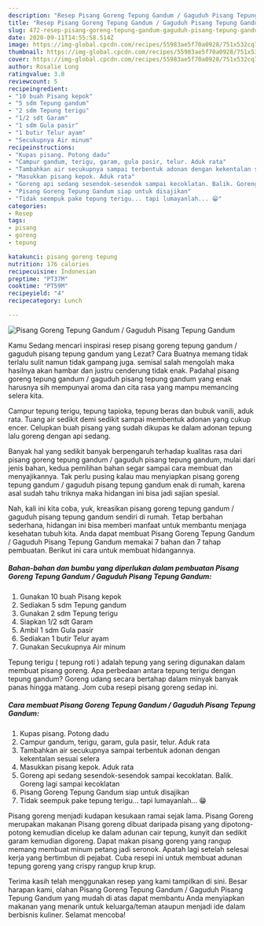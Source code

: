 ```yaml
---
description: "Resep Pisang Goreng Tepung Gandum / Gaguduh Pisang Tepung Gandum | Cara Buat Pisang Goreng Tepung Gandum / Gaguduh Pisang Tepung Gandum Yang Mudah Dan Praktis"
title: "Resep Pisang Goreng Tepung Gandum / Gaguduh Pisang Tepung Gandum | Cara Buat Pisang Goreng Tepung Gandum / Gaguduh Pisang Tepung Gandum Yang Mudah Dan Praktis"
slug: 472-resep-pisang-goreng-tepung-gandum-gaguduh-pisang-tepung-gandum-cara-buat-pisang-goreng-tepung-gandum-gaguduh-pisang-tepung-gandum-yang-mudah-dan-praktis
date: 2020-09-11T14:55:58.514Z
image: https://img-global.cpcdn.com/recipes/55983ae5f70a0928/751x532cq70/pisang-goreng-tepung-gandum-gaguduh-pisang-tepung-gandum-foto-resep-utama.jpg
thumbnail: https://img-global.cpcdn.com/recipes/55983ae5f70a0928/751x532cq70/pisang-goreng-tepung-gandum-gaguduh-pisang-tepung-gandum-foto-resep-utama.jpg
cover: https://img-global.cpcdn.com/recipes/55983ae5f70a0928/751x532cq70/pisang-goreng-tepung-gandum-gaguduh-pisang-tepung-gandum-foto-resep-utama.jpg
author: Rosalie Long
ratingvalue: 3.8
reviewcount: 5
recipeingredient:
- "10 buah Pisang kepok"
- "5 sdm Tepung gandum"
- "2 sdm Tepung terigu"
- "1/2 sdt Garam"
- "1 sdm Gula pasir"
- "1 butir Telur ayam"
- "Secukupnya Air minum"
recipeinstructions:
- "Kupas pisang. Potong dadu"
- "Campur gandum, terigu, garam, gula pasir, telur. Aduk rata"
- "Tambahkan air secukupnya sampai terbentuk adonan dengan kekentalan sesuai selera"
- "Masukkan pisang kepok. Aduk rata"
- "Goreng api sedang sesendok-sesendok sampai kecoklatan. Balik. Goreng lagi sampai kecoklatan"
- "Pisang Goreng Tepung Gandum siap untuk disajikan"
- "Tidak seempuk pake tepung terigu... tapi lumayanlah... 😁"
categories:
- Resep
tags:
- pisang
- goreng
- tepung

katakunci: pisang goreng tepung 
nutrition: 176 calories
recipecuisine: Indonesian
preptime: "PT37M"
cooktime: "PT59M"
recipeyield: "4"
recipecategory: Lunch

---
```



![Pisang Goreng Tepung Gandum / Gaguduh Pisang Tepung Gandum](https://img-global.cpcdn.com/recipes/55983ae5f70a0928/751x532cq70/pisang-goreng-tepung-gandum-gaguduh-pisang-tepung-gandum-foto-resep-utama.jpg)

Kamu Sedang mencari inspirasi resep pisang goreng tepung gandum / gaguduh pisang tepung gandum yang Lezat? Cara Buatnya memang tidak terlalu sulit namun tidak gampang juga. semisal salah mengolah maka hasilnya akan hambar dan justru cenderung tidak enak. Padahal pisang goreng tepung gandum / gaguduh pisang tepung gandum yang enak harusnya sih mempunyai aroma dan cita rasa yang mampu memancing selera kita.

Campur tepung terigu, tepung tapioka, tepung beras dan bubuk vanili, aduk rata. Tuang air sedikit demi sedikit sampai membentuk adonan yang cukup encer. Celupkan buah pisang yang sudah dikupas ke dalam adonan tepung lalu goreng dengan api sedang.

Banyak hal yang sedikit banyak berpengaruh terhadap kualitas rasa dari pisang goreng tepung gandum / gaguduh pisang tepung gandum, mulai dari jenis bahan, kedua pemilihan bahan segar sampai cara membuat dan menyajikannya. Tak perlu pusing kalau mau menyiapkan pisang goreng tepung gandum / gaguduh pisang tepung gandum enak di rumah, karena asal sudah tahu triknya maka hidangan ini bisa jadi sajian spesial.


Nah, kali ini kita coba, yuk, kreasikan pisang goreng tepung gandum / gaguduh pisang tepung gandum sendiri di rumah. Tetap berbahan sederhana, hidangan ini bisa memberi manfaat untuk membantu menjaga kesehatan tubuh kita. Anda dapat membuat Pisang Goreng Tepung Gandum / Gaguduh Pisang Tepung Gandum memakai 7 bahan dan 7 tahap pembuatan. Berikut ini cara untuk membuat hidangannya.

<!--inarticleads1-->

##### Bahan-bahan dan bumbu yang diperlukan dalam pembuatan Pisang Goreng Tepung Gandum / Gaguduh Pisang Tepung Gandum:

1. Gunakan 10 buah Pisang kepok
1. Sediakan 5 sdm Tepung gandum
1. Gunakan 2 sdm Tepung terigu
1. Siapkan 1/2 sdt Garam
1. Ambil 1 sdm Gula pasir
1. Sediakan 1 butir Telur ayam
1. Gunakan Secukupnya Air minum


Tepung terigu ( tepung roti ) adalah tepung yang sering digunakan dalam membuat pisang goreng. Apa perbedaan antara tepung terigu dengan tepung gandum? Goreng udang secara bertahap dalam minyak banyak panas hingga matang. Jom cuba resepi pisang goreng sedap ini. 

<!--inarticleads2-->

##### Cara membuat Pisang Goreng Tepung Gandum / Gaguduh Pisang Tepung Gandum:

1. Kupas pisang. Potong dadu
1. Campur gandum, terigu, garam, gula pasir, telur. Aduk rata
1. Tambahkan air secukupnya sampai terbentuk adonan dengan kekentalan sesuai selera
1. Masukkan pisang kepok. Aduk rata
1. Goreng api sedang sesendok-sesendok sampai kecoklatan. Balik. Goreng lagi sampai kecoklatan
1. Pisang Goreng Tepung Gandum siap untuk disajikan
1. Tidak seempuk pake tepung terigu... tapi lumayanlah... 😁


Pisang goreng menjadi kudapan kesukaan ramai sejak lama. Pisang Goreng merupakan makanan Pisang goreng dibuat daripada pisang yang dipotong-potong kemudian dicelup ke dalam adunan cair tepung, kunyit dan sedikit garam kemudian digoreng. Dapat makan pisang goreng yang rangup memang membuat minum petang jadi seronok. Apatah lagi setelah selesai kerja yang bertimbun di pejabat. Cuba resepi ini untuk membuat adunan tepung goreng yang crispy rangup krup krup. 

Terima kasih telah menggunakan resep yang kami tampilkan di sini. Besar harapan kami, olahan Pisang Goreng Tepung Gandum / Gaguduh Pisang Tepung Gandum yang mudah di atas dapat membantu Anda menyiapkan makanan yang menarik untuk keluarga/teman ataupun menjadi ide dalam berbisnis kuliner. Selamat mencoba!
